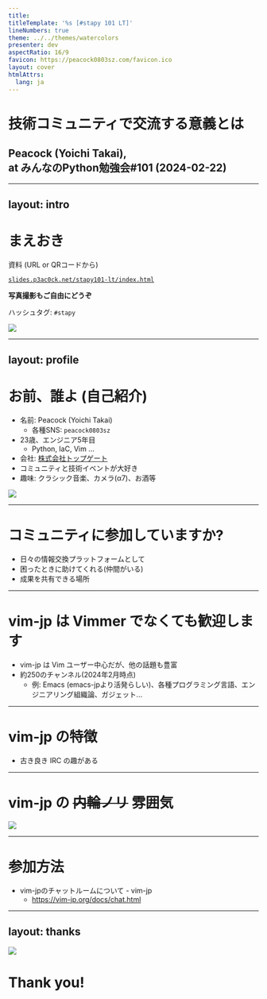 ```yaml
---
title: 
titleTemplate: '%s [#stapy 101 LT]'
lineNumbers: true
theme: ../../themes/watercolors
presenter: dev
aspectRatio: 16/9
favicon: https://peacock0803sz.com/favicon.ico
layout: cover
htmlAttrs:
  lang: ja
---
```


# 技術コミュニティで交流する意義とは

## Peacock (Yoichi Takai), <br> at みんなのPython勉強会#101 (2024-02-22)

---
layout: intro
---

# まえおき

<div class="head">
<div class="inner">

資料 (URL or QRコードから)

</div>

[`slides.p3ac0ck.net/stapy101-lt/index.html`](https://slides.p3ac0ck.net/stapy101-lt/index.html)

</div>

<div class="box">
<div class="inner">

**写真撮影もご自由にどうぞ <twemoji-camera />**

ハッシュタグ: `#stapy`

</div>

<img src="/images/qrcode.svg" />
</div>

---
layout: profile
---

<div class="box">
<div class="inner">

# お前、誰よ (自己紹介)

- 名前: Peacock (Yoichi Takai)
    - 各種SNS: `peacock0803sz`
- 23歳、エンジニア5年目
    - Python, IaC, Vim ...
- 会社: [株式会社トップゲート](https://www.topgate.co.jp/)
- コミュニティと技術イベントが大好き
- 趣味: クラシック音楽、カメラ(α7)、お酒等

</div>
<img src="https://avatars.githubusercontent.com/u/33555487" />
</div>

---

# コミュニティに参加していますか?

- 日々の情報交換プラットフォームとして
- 困ったときに助けてくれる(仲間がいる)
- 成果を共有できる場所

---

# vim-jp は Vimmer でなくても歓迎します

- vim-jp は Vim ユーザー中心だが、他の話題も豊富
- 約250のチャンネル(2024年2月時点)
    - 例: Emacs (emacs-jpより活発らしい)、各種プログラミング言語、エンジニアリング組織論、ガジェット...

---

# vim-jp の特徴

- 古き良き IRC の趣がある

---

# vim-jp の ~~内輪ノリ~~ 雰囲気

<img class="w-250" src="https://i.gyazo.com/25144324faf21ef0e2b7ec8d883232d9.png" />

---

# 参加方法

- vim-jpのチャットルームについて - vim-jp
    - <https://vim-jp.org/docs/chat.html>

---
layout: thanks
---

<div class="box">
<img src="/images/qrcode.svg" />

# Thank you!

</div>
